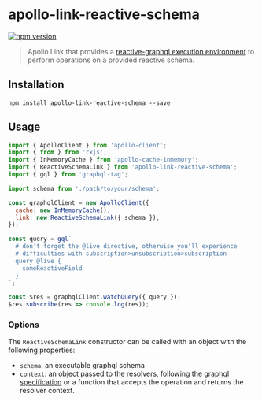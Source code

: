 # apollo-link-reactive-schema
[![npm version](https://badge.fury.io/js/apollo-link-reactive-schema.svg)](https://badge.fury.io/js/apollo-link-reactive-schema)

> Apollo Link that provides a [reactive-graphql execution environment](https://github.com/mesosphere/reactive-graphql) to perform operations on a provided reactive schema.

## Installation

`npm install apollo-link-reactive-schema --save`

## Usage

```js
import { ApolloClient } from 'apollo-client';
import { from } from 'rxjs';
import { InMemoryCache } from 'apollo-cache-inmemory';
import { ReactiveSchemaLink } from 'apollo-link-reactive-schema';
import { gql } from 'graphql-tag';

import schema from './path/to/your/schema';

const graphqlClient = new ApolloClient({
  cache: new InMemoryCache(),
  link: new ReactiveSchemaLink({ schema }),
});

const query = gql`
  # don't forget the @live directive, otherwise you'll experience
  # difficulties with subscription>unsubscription>subscription
  query @live {
    someReactiveField
  }
`;

const $res = graphqlClient.watchQuery({ query });
$res.subscribe(res => console.log(res));
```

### Options

The `ReactiveSchemaLink` constructor can be called with an object with the following properties:

* `schema`: an executable graphql schema
* `context`: an object passed to the resolvers, following the [graphql specification](http://graphql.org/learn/execution/#root-fields-resolvers) or a function that accepts the operation and returns the resolver context.
